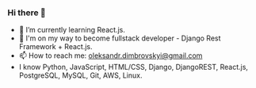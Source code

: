 ### Hi there 👋

- 🌱 I’m currently learning React.js.
- 💬 I'm on my way to become fullstack developer - Django Rest Framework + React.js.
- 📫 How to reach me: oleksandr.dimbrovskyi@gmail.com
- I know Python, JavaScript, HTML/CSS, Django, DjangoREST, React.js, PostgreSQL, MySQL, Git, AWS, Linux.
